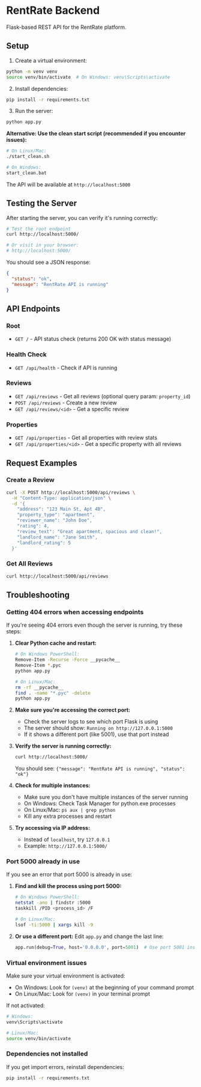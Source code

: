 # RentRate Backend

Flask-based REST API for the RentRate platform.

## Setup

1. Create a virtual environment:
```bash
python -m venv venv
source venv/bin/activate  # On Windows: venv\Scripts\activate
```

2. Install dependencies:
```bash
pip install -r requirements.txt
```

3. Run the server:
```bash
python app.py
```

**Alternative: Use the clean start script (recommended if you encounter issues):**
```bash
# On Linux/Mac:
./start_clean.sh

# On Windows:
start_clean.bat
```

The API will be available at `http://localhost:5000`

## Testing the Server

After starting the server, you can verify it's running correctly:

```bash
# Test the root endpoint
curl http://localhost:5000/

# Or visit in your browser:
# http://localhost:5000/
```

You should see a JSON response:
```json
{
  "status": "ok",
  "message": "RentRate API is running"
}
```

## API Endpoints

### Root
- `GET /` - API status check (returns 200 OK with status message)

### Health Check
- `GET /api/health` - Check if API is running

### Reviews
- `GET /api/reviews` - Get all reviews (optional query param: `property_id`)
- `POST /api/reviews` - Create a new review
- `GET /api/reviews/<id>` - Get a specific review

### Properties
- `GET /api/properties` - Get all properties with review stats
- `GET /api/properties/<id>` - Get a specific property with all reviews

## Request Examples

### Create a Review
```bash
curl -X POST http://localhost:5000/api/reviews \
  -H "Content-Type: application/json" \
  -d '{
    "address": "123 Main St, Apt 4B",
    "property_type": "apartment",
    "reviewer_name": "John Doe",
    "rating": 4,
    "review_text": "Great apartment, spacious and clean!",
    "landlord_name": "Jane Smith",
    "landlord_rating": 5
  }'
```

### Get All Reviews
```bash
curl http://localhost:5000/api/reviews
```

## Troubleshooting

### Getting 404 errors when accessing endpoints

If you're seeing 404 errors even though the server is running, try these steps:

1. **Clear Python cache and restart:**
   ```bash
   # On Windows PowerShell:
   Remove-Item -Recurse -Force __pycache__
   Remove-Item *.pyc
   python app.py

   # On Linux/Mac:
   rm -rf __pycache__
   find . -name "*.pyc" -delete
   python app.py
   ```

2. **Make sure you're accessing the correct port:**
   - Check the server logs to see which port Flask is using
   - The server should show: `Running on http://127.0.0.1:5000`
   - If it shows a different port (like 5001), use that port instead

3. **Verify the server is running correctly:**
   ```bash
   curl http://localhost:5000/
   ```
   You should see: `{"message": "RentRate API is running", "status": "ok"}`

4. **Check for multiple instances:**
   - Make sure you don't have multiple instances of the server running
   - On Windows: Check Task Manager for python.exe processes
   - On Linux/Mac: `ps aux | grep python`
   - Kill any extra processes and restart

5. **Try accessing via IP address:**
   - Instead of `localhost`, try `127.0.0.1`
   - Example: `http://127.0.0.1:5000/`

### Port 5000 already in use

If you see an error that port 5000 is already in use:

1. **Find and kill the process using port 5000:**
   ```bash
   # On Windows PowerShell:
   netstat -ano | findstr :5000
   taskkill /PID <process_id> /F

   # On Linux/Mac:
   lsof -ti:5000 | xargs kill -9
   ```

2. **Or use a different port:**
   Edit `app.py` and change the last line:
   ```python
   app.run(debug=True, host='0.0.0.0', port=5001)  # Use port 5001 instead
   ```

### Virtual environment issues

Make sure your virtual environment is activated:
- On Windows: Look for `(venv)` at the beginning of your command prompt
- On Linux/Mac: Look for `(venv)` in your terminal prompt

If not activated:
```bash
# Windows:
venv\Scripts\activate

# Linux/Mac:
source venv/bin/activate
```

### Dependencies not installed

If you get import errors, reinstall dependencies:
```bash
pip install -r requirements.txt
```
